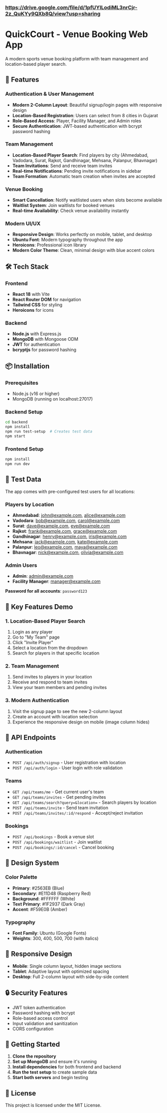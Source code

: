 ### https://drive.google.com/file/d/1pfUYILodiML3nrCjr-2z_QuKYy9QXb8Q/view?usp=sharing ###
# QuickCourt - Venue Booking Web App

A modern sports venue booking platform with team management and location-based player search.

## 🚀 Features

### Authentication & User Management
- **Modern 2-Column Layout**: Beautiful signup/login pages with responsive design
- **Location-Based Registration**: Users can select from 8 cities in Gujarat
- **Role-Based Access**: Player, Facility Manager, and Admin roles
- **Secure Authentication**: JWT-based authentication with bcrypt password hashing

### Team Management
- **Location-Based Player Search**: Find players by city (Ahmedabad, Vadodara, Surat, Rajkot, Gandhinagar, Mehsana, Palanpur, Bhavnagar)
- **Team Invitations**: Send and receive team invites
- **Real-time Notifications**: Pending invite notifications in sidebar
- **Team Formation**: Automatic team creation when invites are accepted

### Venue Booking
- **Smart Cancellation**: Notify waitlisted users when slots become available
- **Waitlist System**: Join waitlists for booked venues
- **Real-time Availability**: Check venue availability instantly

### Modern UI/UX
- **Responsive Design**: Works perfectly on mobile, tablet, and desktop
- **Ubuntu Font**: Modern typography throughout the app
- **Heroicons**: Professional icon library
- **Modern Color Theme**: Clean, minimal design with blue accent colors

## 🛠️ Tech Stack

### Frontend
- **React 18** with Vite
- **React Router DOM** for navigation
- **Tailwind CSS** for styling
- **Heroicons** for icons

### Backend
- **Node.js** with Express.js
- **MongoDB** with Mongoose ODM
- **JWT** for authentication
- **bcryptjs** for password hashing

## 📦 Installation

### Prerequisites
- Node.js (v16 or higher)
- MongoDB (running on localhost:27017)

### Backend Setup
```bash
cd backend
npm install
npm run test-setup  # Creates test data
npm start
```

### Frontend Setup
```bash
npm install
npm run dev
```

## 🧪 Test Data

The app comes with pre-configured test users for all locations:

### Players by Location
- **Ahmedabad**: john@example.com, alice@example.com
- **Vadodara**: bob@example.com, carol@example.com
- **Surat**: dave@example.com, eve@example.com
- **Rajkot**: frank@example.com, grace@example.com
- **Gandhinagar**: henry@example.com, iris@example.com
- **Mehsana**: jack@example.com, kate@example.com
- **Palanpur**: leo@example.com, maya@example.com
- **Bhavnagar**: nick@example.com, olivia@example.com

### Admin Users
- **Admin**: admin@example.com
- **Facility Manager**: manager@example.com

**Password for all accounts**: `password123`

## 🎯 Key Features Demo

### 1. Location-Based Player Search
1. Login as any player
2. Go to "My Team" page
3. Click "Invite Player"
4. Select a location from the dropdown
5. Search for players in that specific location

### 2. Team Management
1. Send invites to players in your location
2. Receive and respond to team invites
3. View your team members and pending invites

### 3. Modern Authentication
1. Visit the signup page to see the new 2-column layout
2. Create an account with location selection
3. Experience the responsive design on mobile (image column hides)

## 🔧 API Endpoints

### Authentication
- `POST /api/auth/signup` - User registration with location
- `POST /api/auth/login` - User login with role validation

### Teams
- `GET /api/teams/me` - Get current user's team
- `GET /api/teams/invites` - Get pending invites
- `GET /api/teams/search?query=&location=` - Search players by location
- `POST /api/teams/invite` - Send team invitation
- `POST /api/teams/invites/:id/respond` - Accept/reject invitation

### Bookings
- `POST /api/bookings` - Book a venue slot
- `POST /api/bookings/waitlist` - Join waitlist
- `POST /api/bookings/:id/cancel` - Cancel booking

## 🎨 Design System

### Color Palette
- **Primary**: #2563EB (Blue)
- **Secondary**: #E11D48 (Raspberry Red)
- **Background**: #FFFFFF (White)
- **Text Primary**: #1F2937 (Dark Gray)
- **Accent**: #F59E0B (Amber)

### Typography
- **Font Family**: Ubuntu (Google Fonts)
- **Weights**: 300, 400, 500, 700 (with italics)

## 📱 Responsive Design

- **Mobile**: Single column layout, hidden image sections
- **Tablet**: Adaptive layout with optimized spacing
- **Desktop**: Full 2-column layout with side-by-side content

## 🔒 Security Features

- JWT token authentication
- Password hashing with bcrypt
- Role-based access control
- Input validation and sanitization
- CORS configuration

## 🚀 Getting Started

1. **Clone the repository**
2. **Set up MongoDB** and ensure it's running
3. **Install dependencies** for both frontend and backend
4. **Run the test setup** to create sample data
5. **Start both servers** and begin testing

## 📄 License

This project is licensed under the MIT License.
